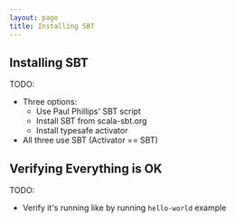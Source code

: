```yaml
---
layout: page
title: Installing SBT
---
```


## Installing SBT

TODO:

 - Three options:
    - Use Paul Phillips' SBT script
    - Install SBT from scala-sbt.org
    - Install typesafe activator
 - All three use SBT (Activator == SBT)

## Verifying Everything is OK

TODO:

 - Verify it's running like by running `hello-world` example
